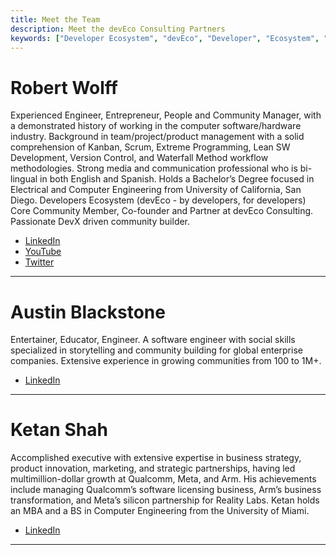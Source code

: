 ```yaml
---
title: Meet the Team
description: Meet the devEco Consulting Partners
keywords: ["Developer Ecosystem", "devEco", "Developer", "Ecosystem", "Community", "Technical Community"]
---
```


# Robert Wolff

Experienced Engineer, Entrepreneur, People and Community Manager, with a demonstrated history of working in the computer software/hardware industry. Background in team/project/product management with a solid comprehension of Kanban, Scrum, Extreme Programming, Lean SW Development, Version Control, and Waterfall Method workflow methodologies. Strong media and communication professional who is bi-lingual in both English and Spanish. Holds a Bachelor’s Degree focused in Electrical and Computer Engineering from University of California, San Diego. Developers Ecosystem (devEco - by developers, for developers) Core Community Member, Co-founder and Partner at devEco Consulting. Passionate DevX driven community builder.

- [LinkedIn](https://www.linkedin.com/in/fixxxxxxer/)
- [YouTube](https://www.youtube.com/@thefixxxxxxer)
- [Twitter](https://x.com/fixxxxxxer)

---

# Austin Blackstone

Entertainer, Educator, Engineer. A software engineer with social skills specialized in storytelling and community building for global enterprise companies. Extensive experience in growing communities from 100 to 1M+.

- [LinkedIn](https://www.linkedin.com/in/austinblackstone/)

---

# Ketan Shah

Accomplished executive with extensive expertise in business strategy, product innovation, marketing, and strategic partnerships, having led multimillion-dollar growth at Qualcomm, Meta, and Arm. His achievements include managing Qualcomm’s software licensing business, Arm’s business transformation, and Meta’s silicon partnership for Reality Labs. Ketan holds an MBA and a BS in Computer Engineering from the University of Miami.

- [LinkedIn](https://www.linkedin.com/in/ketanmshah/)

---